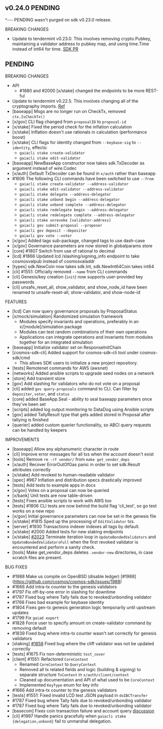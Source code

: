 ## v0.24.0 PENDING
^--- PENDING wasn't purged on sdk v0.23.0 release.

BREAKING CHANGES
* Update to tendermint v0.23.0. This involves removing crypto.Pubkey,
maintaining a validator address to pubkey map, and using time.Time instead of int64 for time. [SDK PR](https://github.com/cosmos/cosmos-sdk/pull/1927)

## PENDING

BREAKING CHANGES
* API
  - \#1880 and \#2000 [x/stake] changed the endpoints to be more REST-ful
* Update to tendermint v0.22.5. This involves changing all of the cryptography imports. [Ref](https://github.com/tendermint/tendermint/pull/1966)
* [baseapp] Msgs are no longer run on CheckTx, removed `ctx.IsCheckTx()`
* [x/gov] CLI flag changed from `proposalID` to `proposal-id`
* [x/stake] Fixed the period check for the inflation calculation
* [x/stake] Inflation doesn't use rationals in calculation (performance boost)
* [x/stake] CLI flags for identity changed from `--keybase-sig` to `--identity`, effects:
  * `gaiacli stake create-validator`
  * `gaiacli stake edit-validator`
* [baseapp] NewBaseApp constructor now takes sdk.TxDecoder as argument instead of wire.Codec
* [x/auth] Default TxDecoder can be found in `x/auth` rather than baseapp
* \#1606 The following CLI commands have been switched to use `--from`
  * `gaiacli stake create-validator --address-validator`
  * `gaiacli stake edit-validator --address-validator`
  * `gaiacli stake delegate --address-delegator`
  * `gaiacli stake unbond begin --address-delegator`
  * `gaiacli stake unbond complete --address-delegator`
  * `gaiacli stake redelegate begin --address-delegator`
  * `gaiacli stake redelegate complete --address-delegator`
  * `gaiacli stake unrevoke [validator-address]`
  * `gaiacli gov submit-proposal --proposer`
  * `gaiacli gov deposit --depositer`
  * `gaiacli gov vote --voter`
* [x/gov] Added tags sub-package, changed tags to use dash-case
* [x/gov] Governance parameters are now stored in globalparams store
* [core] \#1807 Switch from use of rational to decimal
* [lcd] \#1866 Updated lcd /slashing/signing_info endpoint to take cosmosvalpub instead of cosmosvaladdr
* [types] sdk.NewCoin now takes sdk.Int, sdk.NewInt64Coin takes int64
* [cli] #1551: Officially removed `--name` from CLI commands
* [cli] Genesis/key creation (`init`) now supports user-provided key passwords
* [cli] unsafe_reset_all, show_validator, and show_node_id have been renamed to unsafe-reset-all, show-validator, and show-node-id

FEATURES
* [lcd] Can now query governance proposals by ProposalStatus
* [x/mock/simulation] Randomized simulation framework
  * Modules specify invariants and operations, preferably in an x/[module]/simulation package
  * Modules can test random combinations of their own operations
  * Applications can integrate operations and invariants from modules together for an integrated simulation
* [baseapp] Initialize validator set on ResponseInitChain
* [cosmos-sdk-cli] Added support for cosmos-sdk-cli tool under cosmos-sdk/cmd
   * This allows SDK users to initialize a new project repository.
* [tests] Remotenet commands for AWS (awsnet)
* [networks] Added ansible scripts to upgrade seed nodes on a network
* [store] Add transient store
* [gov] Add slashing for validators who do not vote on a proposal
* [cli] added `gov query-proposals` command to CLI. Can filter by `depositer`, `voter`, and `status`
* [core] added BaseApp.Seal - ability to seal baseapp parameters once they've been set
* [scripts] added log output monitoring to DataDog using Ansible scripts
* [gov] added TallyResult type that gets added stored in Proposal after tallying is finished
* [querier] added custom querier functionality, so ABCI query requests can be handled by keepers

IMPROVEMENTS
* [baseapp] Allow any alphanumeric character in route
* [cli] Improve error messages for all txs when the account doesn't exist
* [tools] Remove `rm -rf vendor/` from `make get_vendor_deps`
* [x/auth] Recover ErrorOutOfGas panic in order to set sdk.Result attributes correctly
* [x/stake] Add revoked to human-readable validator
* [spec] \#967 Inflation and distribution specs drastically improved
* [tests] Add tests to example apps in docs
* [x/gov] Votes on a proposal can now be queried
* [x/bank] Unit tests are now table-driven
* [tests] Fixes ansible scripts to work with AWS too
* [tests] \#1806 CLI tests are now behind the build flag 'cli_test', so go test works on a new repo
* [x/gov] Initial governance parameters can now be set in the genesis file
* [x/stake] \#1815 Sped up the processing of `EditValidator` txs.
* [server] \#1930 Transactions indexer indexes all tags by default.
* [x/stake] \#2000 Added tests for new staking endpoints
* [x/stake] [#2023](https://github.com/cosmos/cosmos-sdk/pull/2023) Terminate iteration loop in `UpdateBondedValidators` and `UpdateBondedValidatorsFull` when the first revoked validator is encountered and perform a sanity check.
* [tools] Make get_vendor_deps deletes `.vendor-new` directories, in case scratch files are present.

BUG FIXES
*  \#1988 Make us compile on OpenBSD (disable ledger) [#1988] (https://github.com/cosmos/cosmos-sdk/issues/1988)
*  \#1666 Add intra-tx counter to the genesis validators
*  \#1797 Fix off-by-one error in slashing for downtime
*  \#1787 Fixed bug where Tally fails due to revoked/unbonding validator
*  \#1766 Fixes bad example for keybase identity
*  \#1804 Fixes gen-tx genesis generation logic temporarily until upstream updates
*  \#1799 Fix `gaiad export`
*  \#1828 Force user to specify amount on create-validator command by removing default
*  \#1839 Fixed bug where intra-tx counter wasn't set correctly for genesis validators
* [staking] [#1858](https://github.com/cosmos/cosmos-sdk/pull/1858) Fixed bug where the cliff validator was not be updated correctly
* [tests] \#1675 Fix non-deterministic `test_cover`
* [client] \#1551: Refactored `CoreContext`
  * Renamed `CoreContext` to `QueryContext`
  * Removed all tx related fields and logic (building & signing) to separate
  structure `TxContext` in `x/auth/client/context`
  * Cleaned up documentation and API of what used to be `CoreContext`
  * Implemented `KeyType` enum for key info
*  \#1666 Add intra-tx counter to the genesis validators
* [tests] \#1551: Fixed invalid LCD test JSON payload in `doIBCTransfer`
*  \#1787 Fixed bug where Tally fails due to revoked/unbonding validator
*  \#1787 Fixed bug where Tally fails due to revoked/unbonding validator
* [basecoin] Fixes coin transaction failure and account query [discussion](https://forum.cosmos.network/t/unmarshalbinarybare-expected-to-read-prefix-bytes-75fbfab8-since-it-is-registered-concrete-but-got-0a141dfa/664/6)
* [cli] \#1997 Handle panics gracefully when `gaiacli stake {delegation,unbond}` fail to unmarshal delegation.
